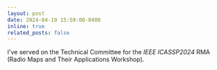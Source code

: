 ```yaml
---
layout: post
date: 2024-04-19 15:59:00-0400
inline: true
related_posts: false
---
```


I've served on the Technical Committee for the <i>IEEE ICASSP2024</i> RMA (Radio Maps and Their Applications Workshop).
